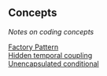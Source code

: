 ## Concepts   
*Notes on coding concepts* 

[Factory Pattern](https://github.com/seblexis/learning/blob/master/concepts/factory_pattern.md)  
[Hidden temporal coupling](https://github.com/seblexis/learning/blob/master/clean_code/chapter15.md#hidden-temporal-coupling)  
[Unencapsulated conditional](https://github.com/seblexis/learning/blob/master/clean_code/chapter15.md#unencapsulated-conditional)
